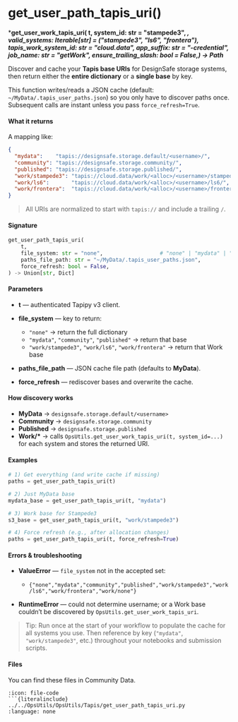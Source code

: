 # get_user_path_tapis_uri()

***get_user_work_tapis_uri(    t,
    system_id: str = "stampede3",
    *,
    valid_systems: Iterable[str] = ("stampede3", "ls6", "frontera"),
    tapis_work_system_id: str = "cloud.data",
    app_suffix: str = "-credential",
    job_name: str = "getWork",
    ensure_trailing_slash: bool = False,) -> Path***


Discover and cache your **Tapis base URIs** for DesignSafe storage systems, then return either the **entire dictionary** or a **single base** by key.

This function writes/reads a JSON cache (default: `~/MyData/.tapis_user_paths.json`) so you only have to discover paths once. Subsequent calls are instant unless you pass `force_refresh=True`.

#### What it returns

A mapping like:

```json
{
  "mydata":    "tapis://designsafe.storage.default/<username>/",
  "community": "tapis://designsafe.storage.community/",
  "published": "tapis://designsafe.storage.published/",
  "work/stampede3": "tapis://cloud.data/work/<alloc>/<username>/stampede3/",
  "work/ls6":       "tapis://cloud.data/work/<alloc>/<username>/ls6/",
  "work/frontera":  "tapis://cloud.data/work/<alloc>/<username>/frontera/"
}
```

> All URIs are normalized to start with `tapis://` and include a trailing `/`.

#### Signature

```python
get_user_path_tapis_uri(
    t,
    file_system: str = "none",                  # "none" | "mydata" | "community" | "published" | "work/<system>"
    paths_file_path: str = "~/MyData/.tapis_user_paths.json",
    force_refresh: bool = False,
) -> Union[str, Dict]
```

#### Parameters

* **t** — authenticated Tapipy v3 client.
* **file\_system** — key to return:

  * `"none"` → return the full dictionary
  * `"mydata"`, `"community"`, `"published"` → return that base
  * `"work/stampede3"`, `"work/ls6"`, `"work/frontera"` → return that Work base
* **paths\_file\_path** — JSON cache file path (defaults to **MyData**).
* **force\_refresh** — rediscover bases and overwrite the cache.

#### How discovery works

* **MyData** → `designsafe.storage.default/<username>`
* **Community** → `designsafe.storage.community`
* **Published** → `designsafe.storage.published`
* **Work/\*** → calls `OpsUtils.get_user_work_tapis_uri(t, system_id=...)` for each system and stores the returned URI.

#### Examples

```python
# 1) Get everything (and write cache if missing)
paths = get_user_path_tapis_uri(t)

# 2) Just MyData base
mydata_base = get_user_path_tapis_uri(t, "mydata")

# 3) Work base for Stampede3
s3_base = get_user_path_tapis_uri(t, "work/stampede3")

# 4) Force refresh (e.g., after allocation changes)
paths = get_user_path_tapis_uri(t, force_refresh=True)
```

#### Errors & troubleshooting

* **ValueError** — `file_system` not in the accepted set:

  * `{"none","mydata","community","published","work/stampede3","work/ls6","work/frontera","work/none"}`
* **RuntimeError** — could not determine username; or a Work base couldn’t be discovered by `OpsUtils.get_user_work_tapis_uri`.

> Tip: Run once at the start of your workflow to populate the cache for all systems you use. Then reference by key (`"mydata"`, `"work/stampede3"`, etc.) throughout your notebooks and submission scripts.




#### Files
You can find these files in Community Data.

```{dropdown} get_user_path_tapis_uri.py
:icon: file-code
```{literalinclude} ../../OpsUtils/OpsUtils/Tapis/get_user_path_tapis_uri.py
:language: none
```

